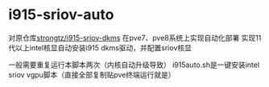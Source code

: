 # i915-sriov-auto
对原仓库[strongtz/i915-sriov-dkms](https://github.com/strongtz/i915-sriov-dkms) 
在pve7、pve8系统上实现自动化部署
实现11代以上intel核显自动安装i915 dkms驱动，并配置sriov核显

一般需要重复运行本脚本两次（内核自动升级导致）
i915auto.sh是一键安装intel sriov vgpu脚本（直接全部复制贴pve终端运行就是）
